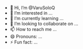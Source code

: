 - 👋 Hi, I’m @VaruSoloQ
- 👀 I’m interested in ...
- 🌱 I’m currently learning ...
- 💞️ I’m looking to collaborate on ...
- 📫 How to reach me ...
- 😄 Pronouns: ...
- ⚡ Fun fact: ...

<!---
VaruSoloQ/VaruSoloQ is a ✨ special ✨ repository because its `README.md` (this file) appears on your GitHub profile.
You can click the Preview link to take a look at your changes.
--->
